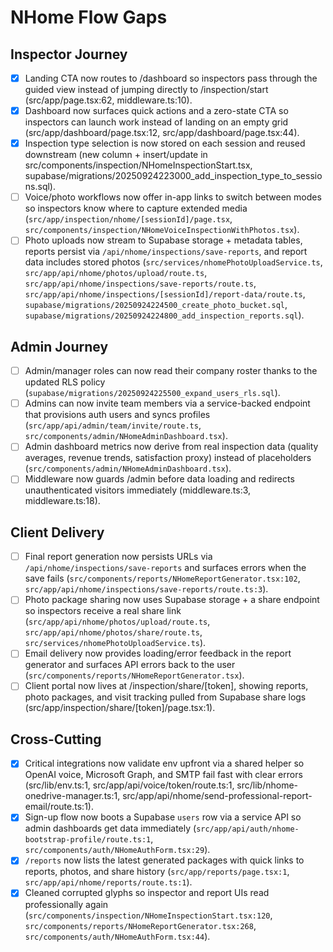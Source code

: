 # NHome Flow Gaps

## Inspector Journey
- [x] Landing CTA now routes to /dashboard so inspectors pass through the guided view instead of jumping directly to /inspection/start (src/app/page.tsx:62, middleware.ts:10).
- [x] Dashboard now surfaces quick actions and a zero-state CTA so inspectors can launch work instead of landing on an empty grid (src/app/dashboard/page.tsx:12, src/app/dashboard/page.tsx:44).
- [x] Inspection type selection is now stored on each session and reused downstream (new column + insert/update in src/components/inspection/NHomeInspectionStart.tsx, supabase/migrations/20250924223000_add_inspection_type_to_sessions.sql).
- [ ] Voice/photo workflows now offer in-app links to switch between modes so inspectors know where to capture extended media (`src/app/inspection/nhome/[sessionId]/page.tsx`, `src/components/inspection/NHomeVoiceInspectionWithPhotos.tsx`).
- [ ] Photo uploads now stream to Supabase storage + metadata tables, reports persist via `/api/nhome/inspections/save-reports`, and report data includes stored photos (`src/services/nhomePhotoUploadService.ts`, `src/app/api/nhome/photos/upload/route.ts`, `src/app/api/nhome/inspections/save-reports/route.ts`, `src/app/api/nhome/inspections/[sessionId]/report-data/route.ts`, `supabase/migrations/20250924224500_create_photo_bucket.sql`, `supabase/migrations/20250924224800_add_inspection_reports.sql`).

## Admin Journey
- [ ] Admin/manager roles can now read their company roster thanks to the updated RLS policy (`supabase/migrations/20250924225500_expand_users_rls.sql`).
- [ ] Admins can now invite team members via a service-backed endpoint that provisions auth users and syncs profiles (`src/app/api/admin/team/invite/route.ts`, `src/components/admin/NHomeAdminDashboard.tsx`).
- [ ] Admin dashboard metrics now derive from real inspection data (quality averages, revenue trends, satisfaction proxy) instead of placeholders (`src/components/admin/NHomeAdminDashboard.tsx`).
- [ ] Middleware now guards /admin before data loading and redirects unauthenticated visitors immediately (middleware.ts:3, middleware.ts:18).

## Client Delivery
- [ ] Final report generation now persists URLs via `/api/nhome/inspections/save-reports` and surfaces errors when the save fails (`src/components/reports/NHomeReportGenerator.tsx:102`, `src/app/api/nhome/inspections/save-reports/route.ts:3`).
- [ ] Photo package sharing now uses Supabase storage + a share endpoint so inspectors receive a real share link (`src/app/api/nhome/photos/upload/route.ts`, `src/app/api/nhome/photos/share/route.ts`, `src/services/nhomePhotoUploadService.ts`).
- [ ] Email delivery now provides loading/error feedback in the report generator and surfaces API errors back to the user (`src/components/reports/NHomeReportGenerator.tsx`).
- [ ] Client portal now lives at /inspection/share/[token], showing reports, photo packages, and visit tracking pulled from Supabase share logs (src/app/inspection/share/[token]/page.tsx:1).

## Cross-Cutting
- [x] Critical integrations now validate env upfront via a shared helper so OpenAI voice, Microsoft Graph, and SMTP fail fast with clear errors (src/lib/env.ts:1, src/app/api/voice/token/route.ts:1, src/lib/nhome-onedrive-manager.ts:1, src/app/api/nhome/send-professional-report-email/route.ts:1).
- [x] Sign-up flow now boots a Supabase `users` row via a service API so admin dashboards get data immediately (`src/app/api/auth/nhome-bootstrap-profile/route.ts:1`, `src/components/auth/NHomeAuthForm.tsx:29`).
- [x] `/reports` now lists the latest generated packages with quick links to reports, photos, and share history (`src/app/reports/page.tsx:1`, `src/app/api/nhome/reports/route.ts:1`).
- [x] Cleaned corrupted glyphs so inspector and report UIs read professionally again (`src/components/inspection/NHomeInspectionStart.tsx:120`, `src/components/reports/NHomeReportGenerator.tsx:268`, `src/components/auth/NHomeAuthForm.tsx:44`).
